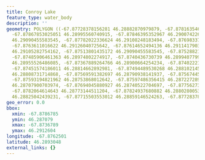 ```yaml
---
title: Conroy Lake
feature_type: water_body
description: ''
geometry: POLYGON ((-67.87728378156281 46.28882870979879, -67.87816354611978 46.28970354021972,
  -67.87867853025051 46.28995560740915, -67.87846395352967 46.29007422686173, -67.87814208844796
  46.29090455583545, -67.87782022336624 46.29108248183494, -67.87698337415381 46.29106765468998,
  -67.8763611016622 46.29126040725642, -67.87614652494136 46.29114179037278, -67.87528821805621
  46.29105282754162, -67.87513801435172 46.29090455583545, -67.87528821805621 46.29045973830731,
  -67.87485906461363 46.28974802274917, -67.8740436730739 46.28994077995976, -67.87378618100853
  46.28955526486085, -67.87367889264766 46.28900664254234, -67.87402221540118 46.2886062930573,
  -67.87451574186011 46.28814662892981, -67.87494489530268 46.28810214509983, -67.87558862546609
  46.28808731714868, -67.87569591382697 46.28790938141937, -67.87567445615426 46.28761282058583,
  -67.87593194821962 46.28753868012642, -67.87597486356415 46.28722728910193, -67.87646839002306
  46.28707900703974, -67.87694045880927 46.28740522704697, -67.87756273130088 46.28743488331514,
  -67.8782064614643 46.28773144511204, -67.87824937680882 46.28802800530272, -67.87739106992368
  46.28825042439231, -67.87715503553012 46.28859146524263, -67.87728378156281 46.28882870979879))
geo_error: 0.0
bbox:
  xmin: -67.8786785
  ymin: 46.287079
  xmax: -67.8736789
  ymax: 46.2912604
longitude: -67.8762501
latitude: 46.2893048
external_links: {}
---
```

